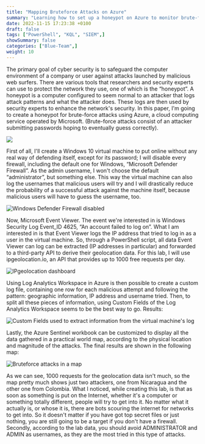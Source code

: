 ```yaml
---
title: "Mapping Bruteforce Attacks on Azure"
summary: "Learning how to set up a honeypot on Azure to monitor brute-force attacks, log attempts, and analyze data to improve network security."
date: 2022-11-15 17:23:38 +0100
draft: false
tags: ["PowerShell", "KQL", "SIEM",]
showSummary: false
categories: ["Blue-Team",]
weight: 10
---
```

The primary goal of cyber security is to safeguard the computer environment of a company or user against attacks launched by malicious web surfers. There are various tools that researchers and security experts can use to protect the network they use, one of which is the “honeypot”. A honeypot is a computer configured to seem normal to an attacker that logs attack patterns and what the attacker does. These logs are then used by security experts to enhance the network's security. In this paper, I'm going to create a honeypot for brute-force attacks using Azure, a cloud computing service operated by Microsoft. (Brute-force attacks consist of an attacker submitting passwords hoping to eventually guess correctly).

![](https://i.imgur.com/1Spto8O.jpeg)

First of all, I'll create a Windows 10 virtual machine to put online without any real way of defending itself, except for its password; I will disable every firewall, including the default one for Windows, “Microsoft Defender Firewall”. As the admin username, I won't choose the default “administrator”, but something else. This way the virtual machine can also log the usernames that malicious users will try and I will drastically reduce the probability of a successful attack against the machine itself, because malicious users will have to guess the username, too.

![Windows Defender Firewall disabled](https://i.imgur.com/afzGKCU.jpg)

Now, Microsoft Event Viewer. The event we're interested in is Windows Security Log Event_ID 4625, “An account failed to log on”. What I am interested in is that Event Viewer logs the IP address that tried to log in as a user in the virtual machine. So, through a PowerShell script, all data Event Viewer can log can be extracted (IP addresses in particular) and forwarded to a third-party API to derive their geolocation data. For this lab, I will use ipgeolocation.io, an API that provides up to 1000 free requests per day.

![IPgeolocation dashboard](https://i.imgur.com/PJKiLHs.jpg)

Using Log Analytics Workspace in Azure is then possible to create a custom log file, containing one row for each malicious attempt and following the pattern: geographic information, IP address and username tried. Then, to split all these pieces of information, using Custom Fields of the Log Analytics Workspace seems to be the best way to go. Results:

![Custom Fields used to extract information from the virtual machine's log](https://i.imgur.com/5JidCRK.jpg)

Lastly, the Azure Sentinel workbook can be customized to display all the data gathered in a practical world map, according to the physical location and magnitude of the attacks. The final results are shown in the following map:

![Bruteforce attacks in a map](https://i.imgur.com/bC1osJz.jpg)

As we can see, 1000 requests for the geolocation data isn't much, so the map pretty much shows just two attackers, one from Nicaragua and the other one from Colombia. What I noticed, while creating this lab, is that as soon as something is put on the Internet, whether it's a computer or something totally different, people will try to get into it. No matter what it actually is, or whose it is, there are bots scouring the internet for networks to get into. So it doesn't matter if you have got top secret files or just nothing, you are still going to be a target if you don't have a firewall. Secondly, according to the lab data, you should avoid ADMINISTRATOR and ADMIN as usernames, as they are the most tried in this type of attacks.
